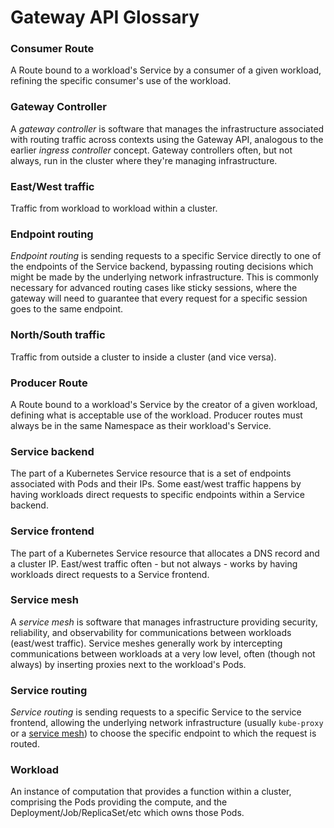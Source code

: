 # Gateway API Glossary

### Consumer Route

A Route bound to a workload's Service by a consumer of a given workload,
refining the specific consumer's use of the workload.

### Gateway Controller

A _gateway controller_ is software that manages the infrastructure associated
with routing traffic across contexts using the Gateway API, analogous to the
earlier _ingress controller_ concept. Gateway controllers often, but not
always, run in the cluster where they're managing infrastructure.

### East/West traffic

Traffic from workload to workload within a cluster.

### Endpoint routing

_Endpoint routing_ is sending requests to a specific Service directly to one
of the endpoints of the Service backend, bypassing routing decisions which
might be made by the underlying network infrastructure. This is commonly
necessary for advanced routing cases like sticky sessions, where the gateway
will need to guarantee that every request for a specific session goes to the
same endpoint.

### North/South traffic

Traffic from outside a cluster to inside a cluster (and vice versa).

### Producer Route

A Route bound to a workload's Service by the creator of a given workload,
defining what is acceptable use of the workload. Producer routes must always
be in the same Namespace as their workload's Service.

### Service backend

The part of a Kubernetes Service resource that is a set of endpoints
associated with Pods and their IPs. Some east/west traffic happens by having
workloads direct requests to specific endpoints within a Service backend.

### Service frontend

The part of a Kubernetes Service resource that allocates a DNS record and a
cluster IP. East/west traffic often - but not always - works by having
workloads direct requests to a Service frontend.

### Service mesh

A _service mesh_ is software that manages infrastructure providing security,
reliability, and observability for communications between workloads (east/west
traffic). Service meshes generally work by intercepting communications between
workloads at a very low level, often (though not always) by inserting proxies
next to the workload's Pods.

### Service routing

_Service routing_ is sending requests to a specific Service to the service
frontend, allowing the underlying network infrastructure (usually `kube-proxy`
or a [service mesh](#service-mesh)) to choose the specific endpoint to which
the request is routed.

### Workload

An instance of computation that provides a function within a cluster,
comprising the Pods providing the compute, and the
Deployment/Job/ReplicaSet/etc which owns those Pods.
